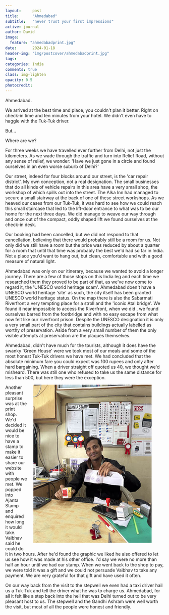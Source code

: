 ```yaml
---
layout:     post
title:      "Ahmedabad"
subtitle:   "never trust your first impressions"
active: journal
author: David
image:
  feature: "ahmedabadprint.jpg"
date:       2024-01-18
header-img: "img/postcover/ahmedabadprint.jpg"
tags: 
categories: India
comments: true
class: img-lighten 
opacity: 0.5
photocredit:
---
```


Ahmedabad.

We arrived at the best time and place, you couldn't plan it better. Right on check-in time and ten minutes from your hotel. We didn't even have to haggle with the Tuk-Tuk driver.

But...

Where are we?

For three weeks we have travelled ever further from Delhi, not just the kilometers. As we wade through the traffic and turn into Relief Road, without any sense of relief, we wonder: 'Have we just gone in a circle and found ourselves in an even worse suburb of Delhi?'

Our street, indeed for four blocks around our street, is the 'car repair district'. My own conception, not a real designation. The small businesses that do all kinds of vehicle repairs in this area have a very small shop, the workshop of which spills out into the street. The Alka Inn had managed to secure a small stairway at the back of one of these street workshops. As we heaved our cases from our Tuk-Tuk, it was hard to see how we could reach this small staircase that led to the lift-door entrance to what was to be our home for the next three days. We did manage to weave our way through and once out of the compact, oddly shaped lift we found ourselves at the check-in desk.

Our booking had been cancelled, but we did not respond to that cancellation, believing that there would probably still be a room for us. Not only did we still have a room but the price was reduced by about a quarter for a room that until that time was probably the best we'd had so far in India. Not a place you'd want to hang out, but clean, comfortable and with a good measure of natural light.

Ahmedabad was only on our itinerary, because we wanted to avoid a longer journey. There are a few of those stops on this India leg and each time we researched them they proved to be part of that, as we've now come to regard it, the 'UNESCO world heritage scam'. Ahmedabad doen't have a UNESCO world heritage 'site' as such, the city itself has been granted UNESCO world heritage status. On the map there is also the Sabarmati Riverfront a very tempting place for a stroll and the 'iconic Atal bridge'. We found it near impossible to access the Riverfront, when we did , we found ourselves barred from the footbridge and with no easy escape from what now felt like our riverfront prison. Despite the UNESCO designation it is only a very small part of the city that contains buildings actually labelled as worthy of preservation. Aside from a very small number of them the only visible attempts at preservation are the plaques themselves.

Ahmedabad, didn't have much for the tourists, although it does have the swanky 'Green House' were we took most of our meals and some of the most honest Tuk-Tuk drivers we have met. We had concluded that the absolute minimum fare you could expect was 100 rupees and only after hard bargaining. When a driver straight off quoted us 40, we thought we'd misheard. There was still one who refused to take us the same distance for less than 500, but here they were the exception.

<style>
img {
  float: right;
  margin: 0px 0px 15px 20px;
}
 figcaption {
         font-family: Arial, sans-serif;
         font-size: 11px;
         font-weight: bold;
         color: dark-grey;
         margin-top: 10px
         padding: 5px;
      }
</style>
<figure> 
<img src="/img/postbody/printman.jpg">
</figure>
Another pleasant surprise was at the print shop. We'd decided it would be nice to have a stamp to make it easier to share our website with people we met. We popped into Ajanta Stamp and enquired how long it would take. Vaibhav said he could do it in two hours. After he'd found the graphic we liked he also offered to let us see how it was made at his other office. I'd say we were no more than half an hour until we had our stamp. When we went back to the shop to pay, we were told it was a gift and we could not persuade Vaibhav to take any payment. We are very grateful for that gift and have used it often.

On our way back from the visit to the stepwell we even had a taxi driver hail us a Tuk-Tuk and tell the driver what he was to charge us. Ahmedabad, for all it felt like a step back into the hell that was Delhi turned out to be very pleasant host to us. The stepwell and the Gandhi Ashram were well worth the visit, but most of all the people were honest and friendly.

 










